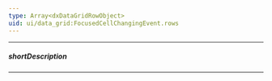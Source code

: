 ```yaml
---
type: Array<dxDataGridRowObject>
uid: ui/data_grid:FocusedCellChangingEvent.rows
---
```

---
##### shortDescription
<!-- Description goes here -->

---
<!-- Description goes here -->